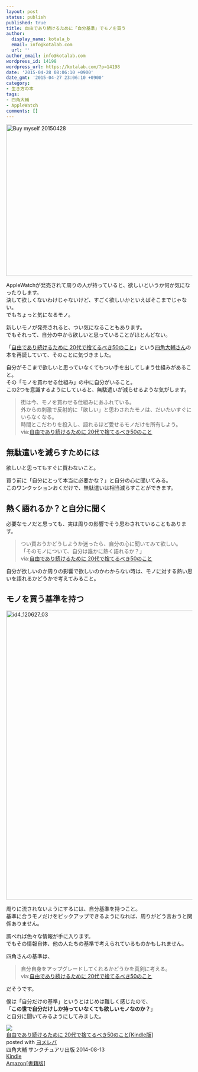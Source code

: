 ```yaml
---
layout: post
status: publish
published: true
title: 自由であり続けるために「自分基準」でモノを買う
author:
  display_name: kotala_b
  email: info@kotalab.com
  url: ''
author_email: info@kotalab.com
wordpress_id: 14198
wordpress_url: https://kotalab.com/?p=14198
date: '2015-04-28 08:06:10 +0900'
date_gmt: '2015-04-27 23:06:10 +0900'
category:
- 生き方の本
tags:
- 四角大輔
- AppleWatch
comments: []
---
```

<p><img src="https://kotalab.com/wp-content/uploads/2015/04/buy-myself_20150428.jpg" alt="Buy myself 20150428" width="546" height ="409" class="aligncenter size-large" /></p>
<p>AppleWatchが発売されて周りの人が持っていると、欲しいというか何か気になったりします。<br />
決して欲しくないわけじゃないけど、すごく欲しいかといえばそこまでじゃない。<br />
でもちょっと気になるモノ。</p>
<p>新しいモノが発売されると、つい気になることもあります。<br />
でもそれって、自分の中から欲しいと思っていることがほとんどない。</p>
<p>「<a href="https://www.amazon.co.jp/exec/obidos/asin/B00IUE8QRC/same-22/" rel="nofollow" target="_blank">自由であり続けるために 20代で捨てるべき50のこと</a>」という<a href="https://twitter.com/@4dsk">四角大輔さん</a>の本を再読していて、そのことに気づきました。</p>
<p>自分がそこまで欲しいと思っていなくてもつい手を出してしまう仕組みがあること。<br />
その「モノを買わせる仕組み」の中に自分がいること。<br />
この2つを意識するようにしていると、無駄遣いが減らせるような気がします。</p>
<blockquote><p>
街は今、モノを買わせる仕組みにあふれている。<br />
外からの刺激で反射的に「欲しい」と思わされたモノは、だいたいすぐにいらなくなる。<br />
時間とこだわりを投入し、語れるほど愛せるモノだけを所有しよう。<br />
via:<a href="https://www.amazon.co.jp/exec/obidos/asin/B00IUE8QRC/same-22/" rel="nofollow" target="_blank">自由であり続けるために 20代で捨てるべき50のこと</a>
</p></blockquote>
<!--more-->
<h2>無駄遣いを減らすためには</h2>
<p>欲しいと思ってもすぐに買わないこと。</p>
<p>買う前に「自分にとって本当に必要かな？」と自分の心に聞いてみる。<br />
このワンクッションおくだけで、無駄遣いは相当減らすことができます。</p>
<h2>熱く語れるか？と自分に聞く</h2>
<p>必要なモノだと思っても、実は周りの影響でそう思わされていることもあります。</p>
<blockquote><p>
つい買おうかどうしようか迷ったら、自分の心に聞いてみて欲しい。<br />
「そのモノについて、自分は誰かに熱く語れるか？」<br />
via:<a href="https://www.amazon.co.jp/exec/obidos/asin/B00IUE8QRC/same-22/" rel="nofollow" target="_blank">自由であり続けるために 20代で捨てるべき50のこと</a>
</p></blockquote>
<p>自分が欲しいのか周りの影響で欲しいのかわからない時は、モノに対する熱い思いを語れるかどうかで考えてみること。</p>
<h2>モノを買う基準を持つ</h2>
<p><img src="https://kotalab.com/wp-content/uploads/id4_120627_03.jpg" alt="id4_120627_03" width="780" class="aligncenter size-large wp-image-7650" /></p>
<p>周りに流されないようにするには、自分基準を持つこと。<br />
基準に合うモノだけをピックアップできるようになれば、周りがどう言おうと関係ありません。</p>
<p>調べれば色々な情報が手に入ります。<br />
でもその情報自体、他の人たちの基準で考えられているものかもしれません。</p>
<p>四角さんの基準は、</p>
<blockquote><p>自分自身をアップグレードしてくれるかどうかを真剣に考える。<br />
via:<a href="https://www.amazon.co.jp/exec/obidos/asin/B00IUE8QRC/same-22/" rel="nofollow" target="_blank">自由であり続けるために 20代で捨てるべき50のこと</a></p>
</blockquote>
<p>だそうです。</p>
<p>僕は「自分だけの基準」というとはじめは難しく感じたので、<br />
「<strong>この世で自分だけしか持っていなくても欲しいモノなのか？</strong>」<br />
と自分に聞いてみるようにしてみました。</p>
<div class="booklink-box">
<div class="booklink-image"><a href="https://www.amazon.co.jp/exec/obidos/asin/B00IUE8QRC/same-22/" rel="nofollow" target="_blank"><img src="https://images-fe.ssl-images-amazon.com/images/I/51k6Cm1McfL._SL160_.jpg" style="border: none;" /></a></div>
<div class="booklink-info">
<div class="booklink-name"><a href="https://www.amazon.co.jp/exec/obidos/asin/B00IUE8QRC/same-22/" rel="nofollow" target="_blank">自由であり続けるために 20代で捨てるべき50のこと[Kindle版]</a>
<div class="booklink-powered-date">posted with <a href="https://yomereba.com" rel="nofollow" target="_blank">ヨメレバ</a></div>
</div>
<div class="booklink-detail">四角大輔 サンクチュアリ出版 2014-08-13    </div>
<div class="booklink-link2">
<div class="shoplinkkindle"><a href="https://www.amazon.co.jp/exec/obidos/ASIN/B00IUE8QRC/same-22/" rel="nofollow" target="_blank">Kindle</a></div>
<div class="shoplinkamazon"><a href="https://www.amazon.co.jp/exec/obidos/ASIN/4861139716/same-22/" rel="nofollow" target="_blank">Amazon[書籍版]</a></div>
</p></div>
</div>
<div class="booklink-footer"></div>
</div>
